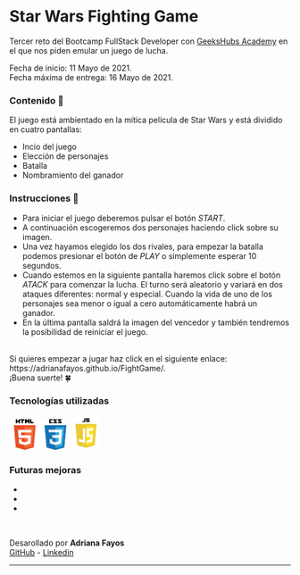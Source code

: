 #  Star Wars Fighting Game 

Tercer reto del Bootcamp FullStack Developer con <a href="https://geekshubsacademy.com/">GeeksHubs Academy</a> en el que nos piden emular un juego de lucha.

Fecha de inicio: 11 Mayo de 2021. <br>Fecha máxima de entrega: 16 Mayo de 2021.

### Contenido 💬

El juego está ambientado en la mítica película de Star Wars y está dividido en cuatro pantallas: 
- Incio del juego
- Elección de personajes
- Batalla
- Nombramiento del ganador


### Instrucciones 🔧

- Para iniciar el juego deberemos pulsar el botón *START*. 
- A continuación escogeremos dos personajes haciendo click sobre su imagen.
- Una vez hayamos elegido los dos rivales, para empezar la batalla podemos presionar el botón de *PLAY* o simplemente esperar 10 segundos.
- Cuando estemos en la siguiente pantalla haremos click sobre el botón *ATACK* para comenzar la lucha. El turno será aleatorio y variará en dos ataques diferentes: normal y especial. Cuando la vida de uno de los personajes sea menor o igual a cero automáticamente habrá un ganador.
- En la última pantalla saldrá la imagen del vencedor y también tendremos la posibilidad de reiniciar el juego.
<br>
Si quieres empezar a jugar haz click en el siguiente enlace: <br>https://adrianafayos.github.io/FightGame/.<br>
¡Buena suerte! 🍀

### Tecnologías utilizadas 
<img src="img/tecn/html5.png" width="55"><img src="img/tecn/css3.png" width="55"><img src="img/tecn/javascript.png" width="53">

### Futuras mejoras
-
-
-

<br>

Desarollado por **Adriana Fayos** <br>
[GitHub](https://github.com/AdrianaFayos) - [Linkedin](https://linkedin.com/in/adrianafayos)

---